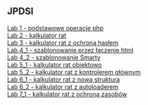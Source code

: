 ## JPDSI
[Lab 1 - podstawowe operacje php  ](Lab1)\
[Lab 2 - kalkulator rat  ](Lab2/Kalkulator_rat)\
[Lab 3 - kalkulator rat z ochroną hasłem  ](Lab3/Kalkulator_rat)\
[Lab 4_1 - szablonowanie przez łączenie html  ](Lab4_1/Kalkulator_rat)\
[Lab 4_2 - szablonowanie Smarty  ](Lab4_2/Kalkulator_rat)\
[Lab 5_1 - kalkulator rat obiektowo  ](Lab5_1/Kalkulator_rat)\
[Lab 5_2 - kalkulator rat z kontrolerem głównym  ](Lab5_2/Kalkulator_rat)\
[Lab 6_1 - kalkulator rat z nową strukturą  ](Lab6_1/Kalkulator_rat)\
[Lab 6_2 - kalkulator rat z autoloaderem  ](Lab6_2/Kalkulator_rat)\
[Lab 7_1 - kalkulator rat z ochroną zasobów  ](Lab7_1/Kalkulator_rat)